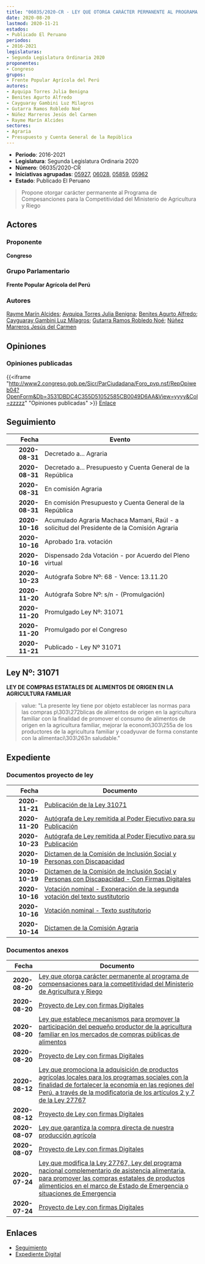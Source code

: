 ```yaml
---
title: "06035/2020-CR - LEY QUE OTORGA CARÁCTER PERMANENTE AL PROGRAMA DE COMPENSACIONES PARA LA COMPETITIVIDAD DEL MINISTERIO DE AGRICULTURA Y RIEGO"
date: 2020-08-20
lastmod: 2020-11-21
estados:
- Publicado El Peruano
periodos:
- 2016-2021
legislaturas:
- Segunda Legislatura Ordinaria 2020
proponentes:
- Congreso
grupos:
- Frente Popular Agrícola del Perú
autores:
- Ayquipa Torres Julia Benigna
- Benites Agurto Alfredo
- Cayguaray Gambini Luz Milagros
- Gutarra Ramos Robledo Noé
- Núñez Marreros Jesús del Carmen
- Rayme Marín Alcides
sectores:
- Agraria
- Presupuesto y Cuenta General de la República
---
```

- **Periodo**: 2016-2021
- **Legislatura**: Segunda Legislatura Ordinaria 2020
- **Número**: 06035/2020-CR
- **Iniciativas agrupadas**: [05927](../../05900/05927), [06028](../../06000/06028), [05859](../../05800/05859), [05962](../../05900/05962)
- **Estado**: Publicado El Peruano

> Propone otorgar carácter permanente al Programa de Compesanciones para la Competitividad del Ministerio de Agricultura y Riego


## Actores

### Proponente

**Congreso**

### Grupo Parlamentario

**Frente Popular Agrícola del Perú**

### Autores

[Rayme Marín Alcides](mailto:mailto:arayme@congreso.gob.pe); [Ayquipa Torres Julia Benigna](mailto:mailto:jayquipa@congreso.gob.pe); [Benites Agurto Alfredo](mailto:mailto:abenites@congreso.gob.pe); [Cayguaray Gambini Luz Milagros](mailto:mailto:lcayguaray@congreso.gob.pe); [Gutarra Ramos Robledo Noé](mailto:mailto:rgutarra@congreso.gob.pe); [Núñez Marreros Jesús del Carmen](mailto:mailto:jnunez@congreso.gob.pe)

## Opiniones

### Opiniones publicadas

{{<iframe "http://www2.congreso.gob.pe/Sicr/ParCiudadana/Foro_pvp.nsf/RepOpiweb04?OpenForm&Db=3531DBDC4C355D51052585CB0049D6AA&View=yyyy&Col=zzzzz" "Opiniones publicadas" >}}
[Enlace](http://www2.congreso.gob.pe/Sicr/ParCiudadana/Foro_pvp.nsf/RepOpiweb04?OpenForm&Db=3531DBDC4C355D51052585CB0049D6AA&View=yyyy&Col=zzzzz)


## Seguimiento

| Fecha | Evento |
|------:|--------|
| **2020-08-31** | Decretado a... Agraria |
| **2020-08-31** | Decretado a... Presupuesto y Cuenta General de la República |
| **2020-08-31** | En comisión Agraria |
| **2020-08-31** | En comisión Presupuesto y Cuenta General de la República |
| **2020-10-16** | Acumulado Agraria Machaca Mamani, Raúl - a solicitud del Presidente de la Comisión Agraria |
| **2020-10-16** | Aprobado 1ra. votación |
| **2020-10-16** | Dispensado 2da Votación - por Acuerdo del Pleno virtual |
| **2020-10-23** | Autógrafa Sobre Nº: 68 - Vence: 13.11.20 |
| **2020-11-20** | Autógrafa Sobre Nº: s/n - (Promulgación) |
| **2020-11-20** | Promulgado Ley Nº: 31071 |
| **2020-11-20** | Promulgado por el Congreso |
| **2020-11-21** | Publicado - Ley Nº 31071 |

## Ley Nº: 31071

**LEY DE COMPRAS ESTATALES DE ALIMENTOS DE ORIGEN EN LA AGRICULTURA FAMILIAR**

> value: "La presente ley tiene por objeto establecer las normas para las compras p\303\272blicas de alimentos de origen en la agricultura familiar con la finalidad de promover el consumo de alimentos de origen en la agricultura familiar, mejorar la econom\303\255a de los productores de la agricultura familiar y coadyuvar de forma constante con la alimentaci\303\263n saludable."


## Expediente

### Documentos proyecto de ley

| Fecha | Documento |
|------:|-----------|
| **2020-11-21** | [Publicación de la Ley 31071](http://www.leyes.congreso.gob.pe/Documentos/2016_2021/ADLP/Normas_Legales/31071-LEY.pdf) |
| **2020-11-20** | [Autógrafa de Ley remitida al Poder Ejecutivo para su Publicación](http://www.leyes.congreso.gob.pe/Documentos/2016_2021/Autografas/Ley_y_de_Resolucion_Legislativa/AU0592720201120.pdf) |
| **2020-10-23** | [Autógrafa de Ley remitida al Poder Ejecutivo para su Publicación](https://leyes.congreso.gob.pe/Documentos/2016_2021/Autografas/Ley_y_de_Resolucion_Legislativa/AU05927-20201023.pdf) |
| **2020-10-19** | [Dictamen de la Comisión de Inclusión Social y Personas con Discapacidad](http://www.leyes.congreso.gob.pe/Documentos/2016_2021/Dictamenes/Proyectos_de_Ley/05286DC13MAY-20201019.pdf) |
| **2020-10-19** | [Dictamen de la Comisión de Inclusión Social y Personas con Discapacidad - Con Firmas Digitales](https://leyes.congreso.gob.pe/Documentos/2016_2021/Dictamenes/Dictamenes_Firmas_Digitales/05286DC13MAY_20201019.pdf) |
| **2020-10-16** | [Votación nominal - Exoneración de la segunda votación del texto sustitutorio](http://www.leyes.congreso.gob.pe/Documentos/2016_2021/Asistencia_y_Votacion/Proyectos_de_Ley/Votacion_Nominal/VNESVTS05927-20201016.pdf) |
| **2020-10-16** | [Votación nominal - Texto sustitutorio](http://www.leyes.congreso.gob.pe/Documentos/2016_2021/Asistencia_y_Votacion/Proyectos_de_Ley/Votacion_Nominal/VNTS05927-20201016.pdf) |
| **2020-10-14** | [Dictamen de la Comisión Agraria](https://leyes.congreso.gob.pe/Documentos/2016_2021/Dictamenes/Proyectos_de_Ley/05927DC01MAY-20201014.pdf) |

### Documentos anexos

| Fecha | Documento |
|------:|-----------|
| **2020-08-20** | [Ley que otorga carácter permanente al programa de compensaciones para la competitividad del Ministerio de Agricultura y Riego](http://www.leyes.congreso.gob.pe/Documentos/2016_2021/Proyectos_de_Ley_y_de_Resoluciones_Legislativas/PL06035-20200820.pdf) |
| **2020-08-20** | [Proyecto de Ley con firmas Digitales](http://www.leyes.congreso.gob.pe/Documentos/2016_2021/Proyectos_de_Ley_y_de_Resoluciones_Legislativas/Proyectos_Firmas_digitales/PL06035.pdf) |
| **2020-08-20** | [Ley que establece mecanismos para promover la participación del pequeño productor de la agricultura familiar en los mercados de compras públicas de alimentos](http://www.leyes.congreso.gob.pe/Documentos/2016_2021/Proyectos_de_Ley_y_de_Resoluciones_Legislativas/PL06028-20200820.pdf) |
| **2020-08-20** | [Proyecto de Ley con firmas Digitales](http://www.leyes.congreso.gob.pe/Documentos/2016_2021/Proyectos_de_Ley_y_de_Resoluciones_Legislativas/Proyectos_Firmas_digitales/PL06028.pdf) |
| **2020-08-12** | [Ley que promociona la adquisición de productos agrícolas locales para los programas sociales con la finalidad de fortalecer la economía en las regiones del Perú, a través de la modificatoria de los artículos 2 y 7 de la Ley 27767](http://www.leyes.congreso.gob.pe/Documentos/2016_2021/Proyectos_de_Ley_y_de_Resoluciones_Legislativas/PL05962-20200812.pdf) |
| **2020-08-12** | [Proyecto de Ley con firmas Digitales](http://www.leyes.congreso.gob.pe/Documentos/2016_2021/Proyectos_de_Ley_y_de_Resoluciones_Legislativas/Proyectos_Firmas_digitales/PL05962.pdf) |
| **2020-08-07** | [Ley que garantiza la compra directa de nuestra producción agrícola](http://www.leyes.congreso.gob.pe/Documentos/2016_2021/Proyectos_de_Ley_y_de_Resoluciones_Legislativas/PL05927-20200807.pdf) |
| **2020-08-07** | [Proyecto de Ley con firmas Digitales](http://www.leyes.congreso.gob.pe/Documentos/2016_2021/Proyectos_de_Ley_y_de_Resoluciones_Legislativas/Proyectos_Firmas_digitales/PL05927.pdf) |
| **2020-07-24** | [Ley que modifica la Ley 27767, Ley del programa nacional complementario de asistencia alimentaria, para promover las compras estatales de productos alimenticios en el marco de Estado de Emergencia o situaciones de Emergencia](http://www.leyes.congreso.gob.pe/Documentos/2016_2021/Proyectos_de_Ley_y_de_Resoluciones_Legislativas/PL05859-20200724.pdf) |
| **2020-07-24** | [Proyecto de Ley con firmas Digitales](http://www.leyes.congreso.gob.pe/Documentos/2016_2021/Proyectos_de_Ley_y_de_Resoluciones_Legislativas/Proyectos_Firmas_digitales/PL05859.pdf) |

## Enlaces

- [Seguimiento](http://www2.congreso.gob.pe/Sicr/TraDocEstProc/CLProLey2016.nsf/f7fff46988ca05b1052578e100829cc7/192bb1b6caa7f203052585cb004f57df?OpenDocument)
- [Expediente Digital](http://www2.congreso.gob.pe/Sicr/TraDocEstProc/Expvirt_2011.nsf/visbusqptramdoc1621/06035?opendocument)

